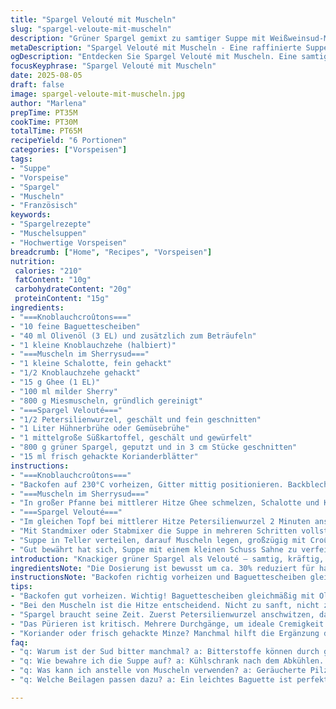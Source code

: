 ```yaml
---
title: "Spargel Velouté mit Muscheln"
slug: "spargel-veloute-mit-muscheln"
description: "Grüner Spargel gemixt zu samtiger Suppe mit Weißweinsud-Miesmuscheln und knusprigen Knoblauchcroûtons. Kräuterfrische trifft auf Tiefe des Muschelsud, Baguette leicht geröstet, statt klassisch Kartoffel an Süße Feigenwürfel als Twist. Statt Weißwein ein milder Sherry für besseres Aroma und weniger Säure. Perfekt als Vorspeise bei Abendessen, zeigt Texturenkontraste und Zutatenvielfalt. Höchste Aufmerksamkeit auf Gemüse- und Muschelgarmomente. Alles schmeckt dann am besten. Ghee statt Butter, für mehr Aroma und easy Hitze. Der Schritt mit dem Sud gerne doppelt passieren für intensiveres Ergebnis. Anstelle Lauch Petersilienwurzel, passt auch prima als Alternative. Im Mix braucht es Zeit für perfekte Bindung, mindestens zwei Durchgänge, sonst wirds nicht samtig."
metaDescription: "Spargel Velouté mit Muscheln - Eine raffinierte Suppe, die Texturen und Aromen vereint, perfekt als Vorspeise."
ogDescription: "Entdecken Sie Spargel Velouté mit Muscheln. Eine samtige Suppe mit knackigem Spargel und delikaten Muscheln im Sherrysud, ein Genuss."
focusKeyphrase: "Spargel Velouté mit Muscheln"
date: 2025-08-05
draft: false
image: spargel-veloute-mit-muscheln.jpg
author: "Marlena"
prepTime: PT35M
cookTime: PT30M
totalTime: PT65M
recipeYield: "6 Portionen"
categories: ["Vorspeisen"]
tags:
- "Suppe"
- "Vorspeise"
- "Spargel"
- "Muscheln"
- "Französisch"
keywords:
- "Spargelrezepte"
- "Muschelsuppen"
- "Hochwertige Vorspeisen"
breadcrumb: ["Home", "Recipes", "Vorspeisen"]
nutrition: 
 calories: "210"
 fatContent: "10g"
 carbohydrateContent: "20g"
 proteinContent: "15g"
ingredients:
- "===Knoblauchcroûtons==="
- "10 feine Baguettescheiben"
- "40 ml Olivenöl (3 EL) und zusätzlich zum Beträufeln"
- "1 kleine Knoblauchzehe (halbiert)"
- "===Muscheln im Sherrysud==="
- "1 kleine Schalotte, fein gehackt"
- "1/2 Knoblauchzehe gehackt"
- "15 g Ghee (1 EL)"
- "100 ml milder Sherry"
- "800 g Miesmuscheln, gründlich gereinigt"
- "===Spargel Velouté==="
- "1/2 Petersilienwurzel, geschält und fein geschnitten"
- "1 Liter Hühnerbrühe oder Gemüsebrühe"
- "1 mittelgroße Süßkartoffel, geschält und gewürfelt"
- "800 g grüner Spargel, geputzt und in 3 cm Stücke geschnitten"
- "15 ml frisch gehackte Korianderblätter"
instructions:
- "===Knoblauchcroûtons==="
- "Backofen auf 230°C vorheizen, Gitter mittig positionieren. Backblech mit Backpapier auslegen. Baguettescheiben satt mit Olivenöl bestreichen, nicht geizig sein. Achtung, wenn die Scheiben zu dünn, verbrennen sie schnell. Im heißen Ofen 10 Minuten rösten oder bis goldbraun und knusprig, nach 7 Minuten Kontrolle– sie sollen gleichmäßig bräunen. Kurz abkühlen lassen, dann Knoblauchzehe über jede Scheibe reiben für dezentes Aroma. In größere Stücke brechen, die Textur bleibt so spannend."
- "===Muscheln im Sherrysud==="
- "In großer Pfanne bei mittlerer Hitze Ghee schmelzen, Schalotte und Knoblauch glasig schmoren, nicht braun werden lassen, nur weich und duftend. Sherry dazugießen, kurz sprudelnd aufkochen bis Alkohol verfliegt, etwa 2 Minuten. Muscheln zugeben, schnell abdecken, sicherstellen, dass die Hitze hoch genug ist, aber nicht zu stürmisch kocht. Muscheln 5 Minuten garen, bis alle geöffnet – geschlossene entsorgen, keine Diskussion. Mit Schaumlöffel die Muscheln herausnehmen, beiseitelegen. Sud durch feines Sieb in Schüssel geben. Aromatische Kräuterreste wegwerfen (sie bringen Bitterkeit). Muscheln auslösen, Schalen entfernen."
- "===Spargel Velouté==="
- "Im gleichen Topf bei mittlerer Hitze Petersilienwurzel 2 Minuten anschwitzen, dabei rühren, damit nichts haftet. Dann Muschelsud, Hühnerbrühe und Süßkartoffel einfüllen. Stark aufkochen, dann Hitze reduzieren. 12 Minuten simmern lassen, bis Süßkartoffeln fast weich sind. Spargelstücke zufügen, weitere 7 Minuten kochen, bis alles weich, aber der Spargel noch Farbe hat. Wenn zu dick, säuerliche Noten gibt es mit einem Spritzer weißem Essig auszugleichen. Suppe vom Herd nehmen, kurz abkühlen lassen."
- "Mit Standmixer oder Stabmixer die Suppe in mehreren Schritten vollständig pürieren, auf perfekte Cremigkeit achten, kein Fruchtstück, keine Fasern. Eventuell durch feines Sieb streichen, um beste Seidigkeit zu erreichen. Mit Salz und weißem Pfeffer abschmecken, lieber wenig salzen, Sud liefert bereits hohe Intensität."
- "Suppe in Teller verteilen, darauf Muscheln legen, großzügig mit Croûtons bestreuen, zuletzt Korianderblätter drauf, der aromatische Kontrapunkt. Zum Schluss mit etwas Olivenöl beträufeln für Frische und Glanz. Sofort servieren, denn Croûtons verlieren schnell Knusprigkeit, Restöl verfeinert Geschmack."
- "Gut bewährt hat sich, Suppe mit einem kleinen Schuss Sahne zu verfeinern, falls gewünscht. Auch etwas Zitronenzeste bringt mehr Frische. Für Vegetarier ersetzt man Muscheln durch geräucherte Pilze und verwendet nur Gemüsebrühe, im Muschelsud statt Sherry trockenen Apfelsaft. Wichtig: niemals die Muscheln vor dem Kochen einweichen, sonst bitter. Sud gelegentlich abschmecken, Flüssigkeit soll intensiver werden – ggf. reduzieren."
introduction: "Knackiger grüner Spargel als Velouté – samtig, kräftig, überraschend durch Süßkartoffel statt klassischer Kartoffel, mit Muscheln aus Sherrysud. Wichtig die Balance aus Textur und Aromentiefe, dafür habe ich etliche Varianten ausprobiert, immer wieder die richtige Garmenge und Mischverhältnis gesucht. Die Knoblauchcroûtons liefern willkommenen Crunch und Aroma, nicht zu dominant. Kochen nach Gefühl: Spargel braucht volles Dauerkochen, nicht nur kurz ans Dampfen, das lässt Süße hervorkommen. Sud der Muscheln sortiert man sorgfältig, keine offenen Muscheln dürfen drinnen bleiben, sonst bitter. Die Petersilienwurzel bringt überraschende Erdigkeit, perfekt zur Meeresfrische. Ein kleiner Spritzer Zitronensaft am Ende hilft, alle Komponenten zu verschmelzen. Ein Gericht, das sich lohnt, Zeit zu investieren."
ingredientsNote: "Die Dosierung ist bewusst um ca. 30% reduziert für harmonische Geschmacksbalance. Nutzt Ghee statt Butter für besseren Rauchpunkt und Geschmack. Statt Baguette kann Ciabatta verwendet werden, gibt mehr Porosität beim Rösten. Wichtig Knoblauch croûtons nur ganz leicht abreiben, nicht zu viel, sonst verbrennt Knoblauch schnell im Ofen. Sherry ersetzt Weißwein, bringt mildere, süßliche Noten, perfekt zum Spargel. Die Petersilienwurzel ist ein Twist für erdige Note, funktioniert auch Sellerie oder Pastinake. Süßkartoffel liefert mehr Süße und Bindung als reine Kartoffel. Für den Sud bitte keine vorgekochten Brühen mit viel Salz, sonst wird Suppe zu dominant. Frischer Koriander hebt sich angenehm zwischen Knoblauch und Muschel hervor, man kann auch frische Minze nehmen für andere Nuance."
instructionsNote: "Backofen richtig vorheizen und Baguettescheiben gleichmäßig ölen, sonst trocknen sie aus und werden hart statt knusprig. Beobachte Farbe während des Röstens, schnell kann es überbräunt sein. Ghee oder Butter im Sud nicht zu heiß erhitzen, damit sie nicht verbrennen, sondern aromatisch werden. Die Muscheln nur kurz und heiß garen, sonst werden sie zäh. Deckel zwingend schließen, damit sie gleichmäßig öffnen. Sud durchsieben ist Pflicht, sonst bitter und Kräuterstückchen im Velouté. Beim Kochen des Gemüses lieber 1 Minute länger, Spargel braucht seine Zeit. Mehrere Mixdurchgänge für extra feine Konsistenz, zwischendurch Suppe umrühren. Mit Salz sehr vorsichtig umgehen, sonst dominiert der Muschelsud. Anrichten rasch, damit Croûtons knusprig bleiben. Etwas frisches Olivenöl ganz zum Schluss macht den Unterschied im Geschmack, unbedingt probieren."
tips:
- "Backofen gut vorheizen. Wichtig! Baguettescheiben gleichmäßig mit Olivenöl bestreichen. Zu dünn? Sie werden schnell trocken. Röstzeit genau beobachten. Nach 7 Minuten Kontrolle. Goldbraun und knusprig dürfen sie sein. Ein Anzeichen für Kartoffel- oder Süßkartoffelwahl: Ist die Süßkartoffel fast weich, ist der Spargel fast fertig. Dann sorgsam weitergaren. "
- "Bei den Muscheln ist die Hitze entscheidend. Nicht zu sanft, nicht zu stürmisch. Ghee schmelzen, Schalotte und Knoblauch sanft anschwitzen für feinen Duft. Sherry dazu, aufkochen. Muscheln in den Sud, Hitze halten. Immer Deckel drauf. Nach etwa 5 Minuten sind sie bereit. Übrigen Sud unbedingt durchseihen für besten Geschmack. Sie geben Bitterkeit ab, wenn drinnen. "
- "Spargel braucht seine Zeit. Zuerst Petersilienwurzel anschwitzen, dann mit Brühe und Süßkartoffeln aufkochen. 12 Minuten lang köcheln. Fließende Bewegung beim Umrühren sorgt dafür, dass alles gleichmäßig zart wird. Kein Zwitter-Zustand, alles weich, Spargel bleibt farbig. Rindfleischsud ist zu dominant, wenn gewünscht, lieber Gemüsebrühe. "
- "Das Pürieren ist kritisch. Mehrere Durchgänge, um ideale Cremigkeit zu erreichen. prädestiniert für den Standmixer. Für feine Textur mal durch ein Sieb streichen. Abgeschmeckt wird vorsichtig! Muschelsud bringt viele Aromen mit sich, nicht übertreiben mit Salz und Pfeffer. Letztes Element, frisches Olivenöl, bringt strahlenden Glanz in den Teller. "
- "Koriander oder frisch gehackte Minze? Manchmal hilft die Ergänzung durch etwas Zitronensaft. Frische Akzente sind wichtig. Und nicht vergessen: Croûtons verlieren schnell ihre Knusprigkeit. Beeilung ist kein Freund von guten Gerichten. Pünktlich anrichten und servieren. Wenn Suppe warm und frisch bleibt, wird sie nicht nur Optik, sondern auch Aroma bringen. "
faq:
- "q: Warum ist der Sud bitter manchmal? a: Bitterstoffe können durch geschlossene Muscheln kommen. Diese wegwerfen. Sud vorher gut abschmecken. Kräutersreste entfernen. "
- "q: Wie bewahre ich die Suppe auf? a: Kühlschrank nach dem Abkühlen. In dichten Behältern. Passt auch in Portionsgrößen. Nach ein paar Tagen erneut erhitzen. Muscheln am besten frisch servieren. "
- "q: Was kann ich anstelle von Muscheln verwenden? a: Geräucherte Pilze eignen sich gut. Diese bringen auch Tiefe. Paprika oder Zucchini als veganen Ersatz. Sote das Gemüse zuerst im Sud. "
- "q: Welche Beilagen passen dazu? a: Ein leichtes Baguette ist perfekt. Wäre ein Liebling. Oder auch ein frischer Blattsalat. Passt zu den Aromen bestens. "

---
```

